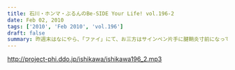 ```yaml
---
title: 石川・ホンマ・ぶるんのBe-SIDE Your Life! vol.196-2
date: Feb 02, 2010
tags: ['2010', 'Feb 2010', 'vol.196']
draft: false
summary: 昨週末はなにやら、「ファイ」にて、お三方はサインペン片手に腱鞘炎寸前になっていたようですよ。クリアファイル・・・ビーサイの負債にならないようにしてもらいたいものです。NAMAE
---
```


http://project-phi.ddo.jp/ishikawa/ishikawa196_2.mp3
